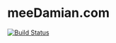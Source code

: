 # meeDamian.com

[![Build Status](https://travis-ci.org/chester1000/chester1000.github.io.svg)](https://travis-ci.org/chester1000/chester1000.github.io)
